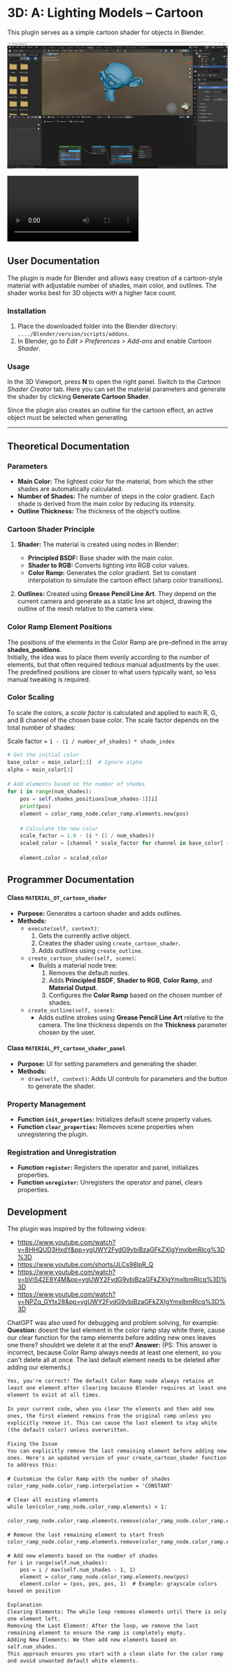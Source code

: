 # 3D: A: Lighting Models – Cartoon

This plugin serves as a simple cartoon shader for objects in Blender.  

![Image](./media/3d_2.png "EDIT|UPLOAD")  

![Video](./media/3d_2.mp4 "EDIT|UPLOAD")  

## User Documentation
The plugin is made for Blender and allows easy creation of a cartoon-style material with adjustable number of shades, main color, and outlines. The shader works best for 3D objects with a higher face count.  

### Installation
1. Place the downloaded folder into the Blender directory: `..../Blender/version/scripts/addons`.  
2. In Blender, go to *Edit > Preferences > Add-ons* and enable *Cartoon Shader*.  

### Usage
In the 3D Viewport, press **N** to open the right panel. Switch to the *Cartoon Shader Creator* tab. Here you can set the material parameters and generate the shader by clicking **Generate Cartoon Shader**.  

Since the plugin also creates an outline for the cartoon effect, an active object must be selected when generating.  

---

## Theoretical Documentation

### Parameters
- **Main Color:** The lightest color for the material, from which the other shades are automatically calculated.  
- **Number of Shades:** The number of steps in the color gradient. Each shade is derived from the main color by reducing its intensity.  
- **Outline Thickness:** The thickness of the object’s outline.  

### Cartoon Shader Principle
1. **Shader:** The material is created using nodes in Blender:  
   - **Principled BSDF:** Base shader with the main color.  
   - **Shader to RGB:** Converts lighting into RGB color values.  
   - **Color Ramp:** Generates the color gradient. Set to constant interpolation to simulate the cartoon effect (sharp color transitions).  

2. **Outlines:** Created using **Grease Pencil Line Art**. They depend on the current camera and generate as a static line art object, drawing the outline of the mesh relative to the camera view.  

### Color Ramp Element Positions
The positions of the elements in the Color Ramp are pre-defined in the array **shades_positions**.  
Initially, the idea was to place them evenly according to the number of elements, but that often required tedious manual adjustments by the user. The predefined positions are closer to what users typically want, so less manual tweaking is required.  

### Color Scaling
To scale the colors, a *scale factor* is calculated and applied to each R, G, and B channel of the chosen base color. The scale factor depends on the total number of shades:  

Scale factor = `1 - (1 / number_of_shades) * shade_index`  

```python
# Get the initial color
base_color = main_color[:3]  # Ignore alpha
alpha = main_color[3]

# Add elements based on the number of shades
for i in range(num_shades):
    pos = self.shades_positions[num_shades-1][i]
    print(pos)
    element = color_ramp_node.color_ramp.elements.new(pos)

    # Calculate the new color
    scale_factor = 1.0 - (i * (1 / num_shades))
    scaled_color = [channel * scale_factor for channel in base_color] + [alpha]

    element.color = scaled_color
```

## Programmer Documentation

#### Class `MATERIAL_OT_cartoon_shader`
- **Purpose:** Generates a cartoon shader and adds outlines.
- **Methods:**
  - `execute(self, context)`: 
    1. Gets the currently active object.
    2. Creates the shader using `create_cartoon_shader`.
    3. Adds outlines using `create_outline`.
  - `create_cartoon_shader(self, scene)`:
    - Builds a material node tree:
      1. Removes the default nodes.
      2. Adds **Principled BSDF**, **Shader to RGB**, **Color Ramp**, and **Material Output**.
      3. Configures the **Color Ramp** based on the chosen number of shades.
  - `create_outline(self, scene)`:
    - Adds outline strokes using **Grease Pencil Line Art** relative to the camera. The line thickness depends on the **Thickness** parameter chosen by the user.

#### Class `MATERIAL_PT_cartoon_shader_panel`
- **Purpose:** UI for setting parameters and generating the shader.
- **Methods:**
  - `draw(self, context)`: Adds UI controls for parameters and the button to generate the shader.

### Property Management
- **Function `init_properties`:** Initializes default scene property values.
- **Function `clear_properties`:** Removes scene properties when unregistering the plugin.

### Registration and Unregistration
- **Function `register`:** Registers the operator and panel, initializes properties.
- **Function `unregister`:** Unregisters the operator and panel, clears properties.

## Development
The plugin was inspired by the following videos:
- https://www.youtube.com/watch?v=8HHQUD3HxdY&pp=ygUWY2FydG9vbiBzaGFkZXIgYmxlbmRlcg%3D%3D
- https://www.youtube.com/shorts/JLCs98lpR_Q
- https://www.youtube.com/watch?v=bViS42E8Y4M&pp=ygUWY2FydG9vbiBzaGFkZXIgYmxlbmRlcg%3D%3D
- https://www.youtube.com/watch?v=NPZq_GYtx28&pp=ygUWY2FydG9vbiBzaGFkZXIgYmxlbmRlcg%3D%3D

ChatGPT was also used for debugging and problem solving, for example:  
**Question:**  doesnt the last element in the color ramp stay white there, cause our clear function for the ramp elements before adding new ones leaves one there? shouldnt we delete it at the end?
**Answer:** (PS: This answer is incorrect, because Color Ramp always needs at least one element, so you can't delete all at once. The last default element needs to be deleted after adding our elements.)<br/>
```
Yes, you're correct! The default Color Ramp node always retains at least one element after clearing because Blender requires at least one element to exist at all times.

In your current code, when you clear the elements and then add new ones, the first element remains from the original ramp unless you explicitly remove it. This can cause the last element to stay white (the default color) unless overwritten.

Fixing the Issue
You can explicitly remove the last remaining element before adding new ones. Here's an updated version of your create_cartoon_shader function to address this:

# Customize the Color Ramp with the number of shades
color_ramp_node.color_ramp.interpolation = 'CONSTANT'

# Clear all existing elements
while len(color_ramp_node.color_ramp.elements) > 1:
    color_ramp_node.color_ramp.elements.remove(color_ramp_node.color_ramp.elements[0])

# Remove the last remaining element to start fresh
color_ramp_node.color_ramp.elements.remove(color_ramp_node.color_ramp.elements[0])

# Add new elements based on the number of shades
for i in range(self.num_shades):
    pos = i / max(self.num_shades - 1, 1)
    element = color_ramp_node.color_ramp.elements.new(pos)
    element.color = (pos, pos, pos, 1)  # Example: grayscale colors based on position

Explanation
Clearing Elements: The while loop removes elements until there is only one element left.
Removing the Last Element: After the loop, we remove the last remaining element to ensure the ramp is completely empty.
Adding New Elements: We then add new elements based on self.num_shades.
This approach ensures you start with a clean slate for the color ramp and avoid unwanted default white elements.
```
